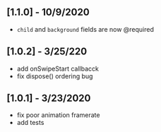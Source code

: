 ## [1.1.0] - 10/9/2020
* `child` and `background` fields are now @required

## [1.0.2] - 3/25/220

* add onSwipeStart callbacck
* fix dispose() ordering bug

## [1.0.1] - 3/23/2020

* fix poor animation framerate
* add tests
